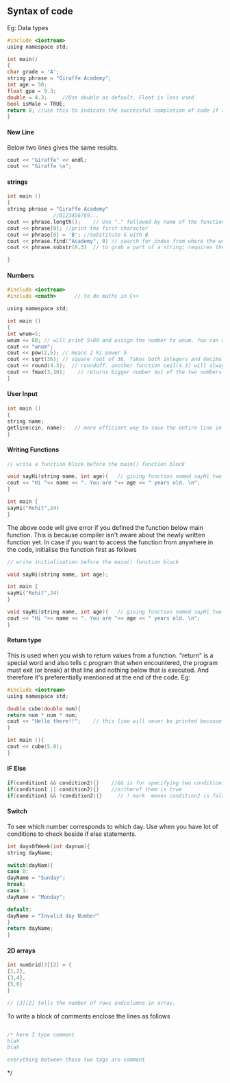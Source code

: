 ## Syntax of code

Eg: Data types

```c
#include <iostream>
using namespace std;

int main()
{
char grade = 'A';
string phrase = "Giraffe Academy";
int age = 50;
float gpa = 9.3;
double = 4.3;     //Use double as default. Float is less used
bool isMale = TRUE;
return 0; //use this to indicate the successful completion of code if running on commandline. Read more here: https://stackoverflow.com/questions/20919733/what-is-the-significance-of-return-0-in-c-and-c
}
```
#### New Line

Below two lines gives the same results.
```c
cout << "Giraffe" << endl;
cout << "Giraffe \n";
```

#### strings

```c
int main ()
{
string phrase = "Giraffe Academy"
               //0123456789...
cout << phrase.length();    // Use "." followed by name of the function (Length here)
cout << phrase[0]; //print the first character
cout << phrase[0] = 'B'; //Substitute G with B
cout << phrase.find("Academy", 0) // search for index from where the word accademy occurs (which returns 8 here). 0 represents to start the search from the 0th index (i.e. starting of the string)
cout << phrase.substr(8,3)  // to grab a part of a string; requires the index position (say 8 here) and length of the substring that needs to be extracted (3 characters here).

}
```

#### Numbers

```c
#include <iostream>
#include <cmath>      // to do maths in C++

using namespace std;

int main ()
{
int wnum=5;
wnum += 80; // will print 5+80 and assign the number to wnum. You can do *=, -=, /= etc.
cout << "wnum";
cout << pow(2,5); // means 2 ki power 5
cout << sqrt(36); // square root of 36. Takes both integers and decimals.
cout << round(4.3);  // roundoff. another function ceil(4.3) will always round-up towards higher number i.e. 5 and floor(4.3) will always round-up towards a lower number (4 here).
cout << fmax(3,10);    // returns bigger number out of the two numbers
}
```

#### User Input

```c
int main ()
{
string name;
getline(cin, name);   // more efficient way to save the entire line in form of strings in C++ from console
}
```
#### Writing Functions

```c
// write a function block before the main() function block

void sayHi(string name, int age){   // giving function named sayHi two parameters
cout << "Hi "<< name << ". You are "<< age << " years old. \n";
}

int main {
sayHi("Rohit",24)
}
```

The above code will give error if you defined the function below main function. This is because compiler isn't aware about the newly written function yet. In case if you want to access the function from anywhere in the code, initialise the function first as follows

```c
// write initialisation before the main() function block

void sayHi(string name, int age);

int main {
sayHi("Rohit",24)
}

void sayHi(string name, int age){   // giving function named sayHi two parameters
cout << "Hi "<< name << ". You are "<< age << " years old. \n";
}

```

#### Return type

This is used when you wish to return values from a function. "return" is a special word and also tells c program that when encountered, the program must exit (or break) at that line and nothing below that is executed. And therefore it's preferentially mentioned at the end of the code. Eg:


```c
#include <iostream>
using namespace std;

double cube(double num){
return num * num * num;
cout << "Hello there!!";    // this line will never be printed because the return was encountered above it. So the code terminates above.
}

int main (){
cout << cube(5.0);
}
```

#### IF Else

```c
if(condition1 && condition2){}    //&& is for specifying two conditions are met
if(condition1 || condition2){}    //eitherof them is true
if(condition1 && !condition2){}     // ! mark  means condition2 is false
```

#### Switch

To see which number corresponds to which day. Use when you have lot of conditions to check beside if else statements.

```c
int daysOfWeek(int daynum){
string dayName;

switch(dayNam){
case 0:
dayName = "Sunday";
break;
case 1:
dayName = "Monday";

default:
dayName = "Invalid day Number"
}
return dayName;
}
```

#### 2D arrays

```c
int numGrid[3][2] = {
{1,2},
{3,4},
{5,6}
}

// [3][2] tells the number of rows andcolumns in array.
```

To write a block of comments enclose the lines as follows

```c

/* here I type comment
blah
blah

everything between these two tags are comment
```
*/
```





